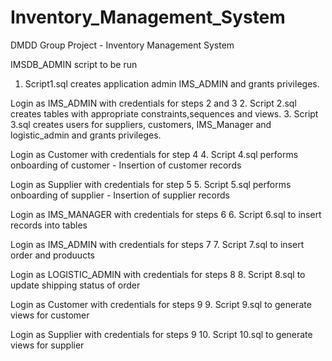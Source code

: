 # Inventory_Management_System
DMDD Group Project - Inventory Management System

IMSDB_ADMIN script to be run 
1.  Script1.sql creates application admin IMS_ADMIN and grants privileges.
    
Login as IMS_ADMIN with credentials for steps 2 and 3
2.	Script 2.sql creates tables with appropriate constraints,sequences and views.
3.  Script 3.sql creates users for suppliers, customers, IMS_Manager and logistic_admin and grants privileges.

Login as Customer with credentials  for step 4
4.  Script 4.sql performs onboarding of customer - Insertion of customer records

Login as Supplier with credentials  for step 5
5.  Script 5.sql performs onboarding of supplier - Insertion of supplier records

Login as IMS_MANAGER with credentials for steps 6
6.  Script 6.sql to insert records into tables

Login as IMS_ADMIN with credentials for steps 7
7.  Script 7.sql to insert order and produucts

Login as LOGISTIC_ADMIN with credentials for steps 8
8.  Script 8.sql to update shipping status of order

Login as Customer with credentials for steps 9
9.  Script 9.sql to generate views for customer

Login as Supplier with credentials for steps 9
10.  Script 10.sql to generate views for supplier
